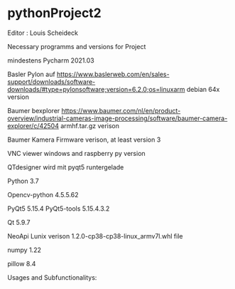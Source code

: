 # pythonProject2
Editor : Louis Scheideck

Necessary programms and versions for Project

mindestens Pycharm 2021.03

Basler Pylon auf https://www.baslerweb.com/en/sales-support/downloads/software-downloads/#type=pylonsoftware;version=6.2.0;os=linuxarm 
debian 64x version

Baumer bexplorer https://www.baumer.com/nl/en/product-overview/industrial-cameras-image-processing/software/baumer-camera-explorer/c/42504
armhf.tar.gz verison 

Baumer Kamera Firmware verison, at least version 3 

VNC viewer windows and raspberry py version 

QTdesigner wird mit pyqt5 runtergelade 

Python 3.7 

Opencv-python 4.5.5.62 

PyQt5 5.15.4 PyQt5-tools 5.15.4.3.2 

Qt 5.9.7

NeoApi Lunix verison 1.2.0-cp38-cp38-linux_armv7l.whl file

numpy 1.22

pillow 8.4

Usages and Subfunctionalitys:


